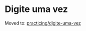 # Digite uma vez
Moved to: [practicing/digite-uma-vez](https://github.com/practicing/digite-uma-vez)
